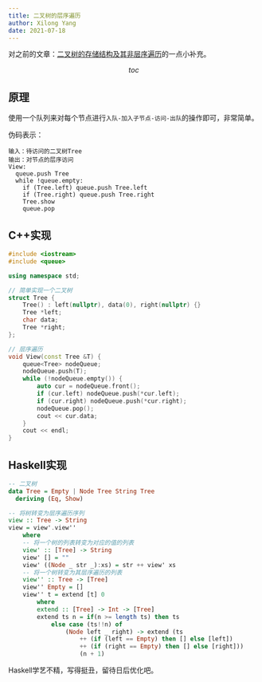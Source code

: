 ```yaml
---
title: 二叉树的层序遍历
author: Xilong Yang
date: 2021-07-18
---
```


<div class="abstract">


对之前的文章：[二叉树的存储结构及其非层序遍历](/posts/004_Memory_Structure_of_Binary_Tree_and_Its_Non_Level_Order_Iteration.html)的一点小补充。

</div>

$$toc$$

## 原理

使用一个队列来对每个节点进行`入队-加入子节点-访问-出队`的操作即可，非常简单。

伪码表示：

```
输入：待访问的二叉树Tree
输出：对节点的层序访问
View:
  queue.push Tree
  while !queue.empty:
    if (Tree.left) queue.push Tree.left
    if (Tree.right) queue.push Tree.right
    Tree.show
    queue.pop
```

## C++实现

```cpp
#include <iostream>
#include <queue>

using namespace std;

// 简单实现一个二叉树
struct Tree {
    Tree() : left(nullptr), data(0), right(nullptr) {}
    Tree *left;
    char data;
    Tree *right;
};

// 层序遍历
void View(const Tree &T) {
    queue<Tree> nodeQueue;
    nodeQueue.push(T);
    while (!nodeQueue.empty()) {
        auto cur = nodeQueue.front();
        if (cur.left) nodeQueue.push(*cur.left);
        if (cur.right) nodeQueue.push(*cur.right);
        nodeQueue.pop();
        cout << cur.data;
    }
    cout << endl;
}
```

## Haskell实现

```haskell
-- 二叉树
data Tree = Empty | Node Tree String Tree
  deriving (Eq, Show)

-- 将树转变为层序遍历序列
view :: Tree -> String
view = view'.view''
    where
    -- 将一个树的列表转变为对应的值的列表
    view' :: [Tree] -> String
    view' [] = ""
    view' ((Node _ str _):xs) = str ++ view' xs
    -- 将一个树转变为其层序遍历的列表
    view'' :: Tree -> [Tree]
    view'' Empty = []
    view'' t = extend [t] 0
        where
        extend :: [Tree] -> Int -> [Tree]
        extend ts n = if(n >= length ts) then ts
            else case (ts!!n) of
                (Node left _ right) -> extend (ts 
                    ++ (if (left == Empty) then [] else [left]) 
                    ++ (if (right == Empty) then [] else [right])) 
                    (n + 1)
```

Haskell学艺不精，写得挺丑，留待日后优化吧。

